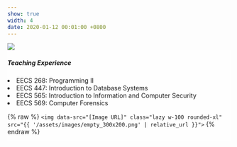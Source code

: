 ```yaml
---
show: true
width: 4
date: 2020-01-12 00:01:00 +0800
---
```

<div>
  <img data-src="{{ 'assets/images/covers/cover1.jpg' | relative_url }}" class="lazy w-100 rounded-xl" src="{{ '/assets/images/empty_300x200.png' | relative_url }}">

  <div class="card-img-overlay" style="overflow: scroll; background: rgb(255,255,255,0.8)">
    <h5 class="card-title">Teaching Experience</h5>
    <p class="card-text">
      <li> EECS 268: Programming II </li>
      <li> EECS 447: Introduction to Database Systems </li>
      <li> EECS 565: Introduction to Information and Computer Security </li>
      <li> EECS 569: Computer Forensics </li>
    </p>
    <p class="card-text">
      {% raw %}
      <code>&lt;img data-src=&quot;[Image URL]&quot; class=&quot;lazy w-100 rounded-xl&quot; src=&quot;{{ '/assets/images/empty_300x200.png' | relative_url }}&quot;&gt;</code>
      {% endraw %}
    </p>
  </div>
</div>
